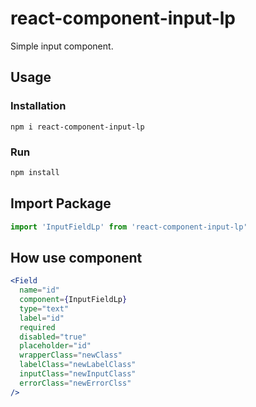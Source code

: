 # react-component-input-lp

Simple input component.

## Usage

### Installation

```
npm i react-component-input-lp
```

### Run

```sh
npm install
```

## Import Package

```jsx
import 'InputFieldLp' from 'react-component-input-lp'
```

## How use component

```jsx
<Field
  name="id"
  component={InputFieldLp}
  type="text"
  label="id"
  required
  disabled="true"
  placeholder="id"
  wrapperClass="newClass"
  labelClass="newLabelClass"
  inputClass="newInputClass"
  errorClass="newErrorClss"
/>
```
